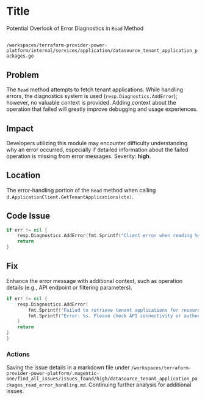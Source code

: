 # Title

Potential Overlook of Error Diagnostics in `Read` Method

##

`/workspaces/terraform-provider-power-platform/internal/services/application/datasource_tenant_application_packages.go`

## Problem

The `Read` method attempts to fetch tenant applications. While handling errors, the diagnostics system is used (`resp.Diagnostics.AddError`); however, no valuable context is provided. Adding context about the operation that failed will greatly improve debugging and usage experiences.

## Impact

Developers utilizing this module may encounter difficulty understanding why an error occurred, especially if detailed information about the failed operation is missing from error messages. Severity: **high**.

## Location

The error-handling portion of the `Read` method when calling `d.ApplicationClient.GetTenantApplications(ctx)`.

## Code Issue

```go
if err != nil {
    resp.Diagnostics.AddError(fmt.Sprintf("Client error when reading %s", d.FullTypeName()), err.Error())
    return
}
```

## Fix

Enhance the error message with additional context, such as operation details (e.g., API endpoint or filtering parameters).

```go
if err != nil {
    resp.Diagnostics.AddError(
        fmt.Sprintf("Failed to retrieve tenant applications for resource %s", d.FullTypeName()),
        fmt.Sprintf("Error: %s. Please check API connectivity or authentication parameters.", err.Error()),
    )
    return
}
}
```

### Actions

Saving the issue details in a markdown file under `/workspaces/terraform-provider-power-platform/.magentic-one/find_all_issues/issues_found/high/datasource_tenant_application_packages_read_error_handling.md`. Continuing further analysis for additional issues.
